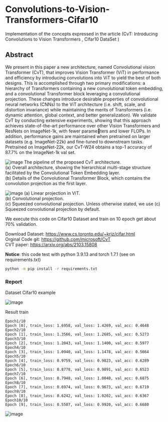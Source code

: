 # Convolutions-to-Vision-Transformers-Cifar10
Implementation of the concepts expressed in the article (CvT: Introducing Convolutions to Vision Transformers , Cifar10 DataSet )

## Abstract

We present in this paper a new architecture, named Convolutional vision Transformer (CvT), that improves Vision Transformer (ViT) in performance and efficiency by introducing convolutions into ViT to yield the best of both designs. This is accomplished through two primary modifications: a hierarchy of Transformers containing a new convolutional token embedding, and a convolutional Transformer block leveraging a convolutional projection. These changes introduce desirable properties of convolutional neural networks (CNNs) to the ViT architecture (i.e. shift, scale, and distortion invariance) while maintaining the merits of Transformers (i.e. dynamic attention, global context, and better generalization). We validate CvT by conducting extensive experiments, showing that this approach achieves state-of-the-art performance over other Vision Transformers and ResNets on ImageNet-1k, with fewer parameters and lower FLOPs. In addition, performance gains are maintained when pretrained on larger datasets (e.g. ImageNet-22k) and fine-tuned to downstream tasks. Pretrained on ImageNet-22k, our CvT-W24 obtains a top-1 accuracy of 87.7% on the ImageNet-1k val set.

![image](https://github.com/user-attachments/assets/362ef70f-5076-4f21-9428-c0173762435e)
The pipeline of the proposed CvT architecture.     
(a) Overall architecture, showing the hierarchical multi-stage structure facilitated by the Convolutional Token Embedding layer.     
(b) Details of the Convolutional Transformer Block, which contains the convolution projection as the first layer.      

![image](https://github.com/user-attachments/assets/eed0dcd6-fc9e-48fc-afbd-a948c654ae24)
(a) Linear projection in ViT.     
(b) Convolutional projection.     
(c) Squeezed convolutional projection. Unless otherwise stated, we use (c) Squeezed convolutional projection by default.      


We execute this code on Cifar10 Dataset and  train on 10 epoch get about 70% validation.

Download Dataset: https://www.cs.toronto.edu/~kriz/cifar.html      
Orginal Code git: https://github.com/microsoft/CvT      
CVT paper: https://arxiv.org/abs/2103.15808      


**Notice**:  this code test with python 3.9.13 and torch 1.7.1 (see on requirements.txt)		

```bash
python -m pip install -r requirements.txt
```



### Report

Dataset Cifar10 example

![image](https://github.com/user-attachments/assets/03d17ab3-d62a-4479-b0ff-f613554aac92)


Result train 

```
Epoch1/10
Epoch [0], train_loss: 1.6958, val_loss: 1.4269, val_acc: 0.4648
Epoch2/10
Epoch [1], train_loss: 1.3566, val_loss: 1.2685, val_acc: 0.5273
Epoch3/10
Epoch [2], train_loss: 1.2043, val_loss: 1.1400, val_acc: 0.5977
Epoch4/10
Epoch [3], train_loss: 1.0940, val_loss: 1.1478, val_acc: 0.5664
Epoch5/10
Epoch [4], train_loss: 0.9759, val_loss: 0.9823, val_acc: 0.6289
Epoch6/10
Epoch [5], train_loss: 0.8778, val_loss: 0.9891, val_acc: 0.6523
Epoch7/10
Epoch [6], train_loss: 0.7948, val_loss: 1.0040, val_acc: 0.6875
Epoch8/10
Epoch [7], train_loss: 0.6974, val_loss: 0.9673, val_acc: 0.6719
Epoch9/10
Epoch [8], train_loss: 0.6242, val_loss: 1.0202, val_acc: 0.6367
Epoch10/10
Epoch [9], train_loss: 0.5507, val_loss: 0.9920, val_acc: 0.6680
```

![image](https://github.com/user-attachments/assets/952c7b86-2425-4eb0-a2c2-c4dc4b340151)
